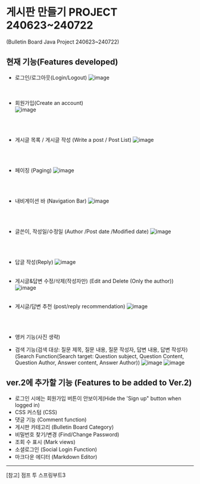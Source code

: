 # 게시판 만들기 PROJECT 240623~240722
(Bulletin Board Java Project 240623~240722)

## 현재 기능(Features developed)

- 로그인/로그아웃(Login/Logout)
  ![image](https://github.com/user-attachments/assets/2b9c1dd8-3227-402a-bec6-0f5656e846e6)
 <br> <br> <br>

- 회원가입(Create an account) <br>
  ![image](https://github.com/user-attachments/assets/82912199-70ac-4530-bae7-454bbff39d05)

 <br> <br>
- 게시글 목록 / 게시글 작성 (Write a post / Post List)
  ![image](https://github.com/user-attachments/assets/451c7583-ece4-44b0-b26f-663b47d45308)

 <br> <br>
- 페이징 (Paging)
  ![image](https://github.com/user-attachments/assets/5bc7a5e5-94ef-431f-8a51-74e230852139)

 <br> <br>
- 내비게이션 바 (Navigation Bar)
  ![image](https://github.com/user-attachments/assets/19c3b543-3cf2-4fb3-b062-d9e48b8b4b63)

 <br> <br>
- 글쓴이, 작성일/수정일 (Author /Post date /Modified date)
  ![image](https://github.com/user-attachments/assets/a9397be1-4f14-4c5a-9f88-e51cf33d25ba)

 <br> <br>
- 답글 작성(Reply)
  ![image](https://github.com/user-attachments/assets/036ee451-894f-4f79-8430-4e87900ba6fa)
 <br> <br>

- 게시글&답변 수정/삭제(작성자만) (Edit and Delete (Only the author))
  ![image](https://github.com/user-attachments/assets/472529fb-ae12-4e2d-8028-73ab01926c06)
 <br> <br>

- 게시글/답변 추천 (post/reply recommendation)
  ![image](https://github.com/user-attachments/assets/2af9d2e3-8f26-4ed2-a8f2-4e3cc9879940)

 <br> <br>
- 앵커 기능(사진 생략)

- 검색 기능(검색 대상: 질문 제목, 질문 내용, 질문 작성자, 답변 내용, 답변 작성자) (Search Function(Search target: Question subject, Question Content, Question Author, Answer content, Answer Author))
![image](https://github.com/user-attachments/assets/b39ae539-bad5-4c62-83d3-3433fd880656)
![image](https://github.com/user-attachments/assets/0ff317b2-a475-4c86-8f76-6bc7e39f52f3)


## ver.2에 추가할 기능 (Features to be added to Ver.2)

- 로그인 시에는 회원가입 버튼이 안보이게(Hide the 'Sign up" button when logged in)
- CSS 커스텀 (CSS)
- 댓글 기능 (Comment function)
- 게시판 카테고리 (Bulletin Board Category)
- 비밀번호 찾기/변경 (Find/Change Password)
- 조회 수 표시 (Mark views)
- 소셜로그인 (Social Login Function)
- 마크다운 에디터 (Markdown Editor) 

<hr>

[참고] 점프 투 스프링부트3
